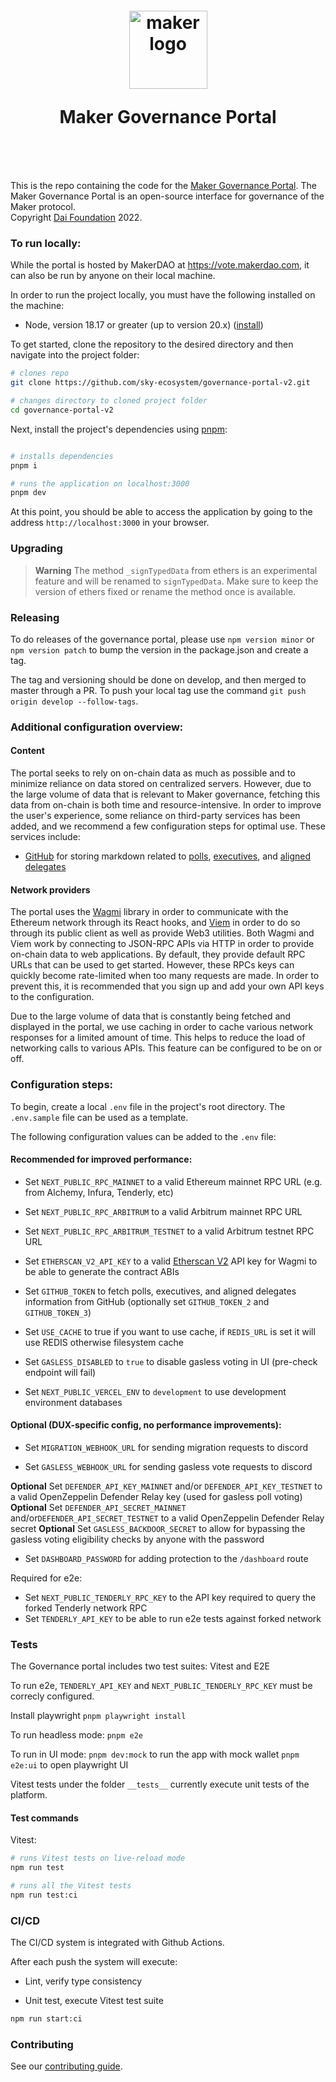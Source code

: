 <h1  align="center"  style="margin-top: 1em; margin-bottom: 3em;">

<p><a  href="https://vote.makerdao.com/"><img  alt="maker logo"  src="./maker-logo.png"  alt="vote.makerdao.com"  width="125"></a></p>

<p>Maker Governance Portal</p>

</h1>

This is the repo containing the code for the [Maker Governance Portal](https://vote.makerdao.com). The Maker Governance Portal is an open-source interface for governance of the Maker protocol. </br>Copyright [Dai Foundation](https://daifoundation.org/) 2022.

### To run locally:

While the portal is hosted by MakerDAO at https://vote.makerdao.com, it can also be run by anyone on their local machine.

In order to run the project locally, you must have the following installed on the machine:

- Node, version 18.17 or greater (up to version 20.x) ([install](https://nodejs.dev/learn/how-to-install-nodejs))

To get started, clone the repository to the desired directory and then navigate into the project folder:

```bash
# clones repo
git clone https://github.com/sky-ecosystem/governance-portal-v2.git

# changes directory to cloned project folder
cd governance-portal-v2
```

Next, install the project's dependencies using [pnpm](https://pnpm.io/installation):

```bash

# installs dependencies
pnpm i

# runs the application on localhost:3000
pnpm dev

```

At this point, you should be able to access the application by going to the address `http://localhost:3000` in your browser.

### Upgrading

> **Warning**
> The method `_signTypedData` from ethers is an experimental feature and will be renamed to `signTypedData`. Make sure to keep the version of ethers fixed or rename the method once is available.

### Releasing

To do releases of the governance portal, please use `npm version minor` or `npm version patch` to bump the version in the package.json and create a tag.

The tag and versioning should be done on develop, and then merged to master through a PR. To push your local tag use the command `git push origin develop --follow-tags`.

### Additional configuration overview:

#### Content

The portal seeks to rely on on-chain data as much as possible and to minimize reliance on data stored on centralized servers. However, due to the large volume of data that is relevant to Maker governance, fetching this data from on-chain is both time and resource-intensive. In order to improve the user's experience, some reliance on third-party services has been added, and we recommend a few configuration steps for optimal use. These services include:

- [GitHub](https://github.com/sky-ecosystem/community/tree/master/governance) for storing markdown related to [polls](https://github.com/sky-ecosystem/community/tree/master/governance/polls), [executives](https://github.com/sky-ecosystem/community/tree/master/governance/votes), and [aligned delegates](https://github.com/sky-ecosystem/community/tree/master/governance/delegates)

#### Network providers

The portal uses the [Wagmi](https://wagmi.sh/react/getting-started) library in order to communicate with the Ethereum network through its React hooks, and [Viem](https://viem.sh/docs/getting-started) in order to do so through its public client as well as provide Web3 utilities. Both Wagmi and Viem work by connecting to JSON-RPC APIs via HTTP in order to provide on-chain data to web applications. By default, they provide default RPC URLs that can be used to get started. However, these RPCs keys can quickly become rate-limited when too many requests are made. In order to prevent this, it is recommended that you sign up and add your own API keys to the configuration.

Due to the large volume of data that is constantly being fetched and displayed in the portal, we use caching in order to cache various network responses for a limited amount of time. This helps to reduce the load of networking calls to various APIs. This feature can be configured to be on or off.

### Configuration steps:

To begin, create a local `.env` file in the project's root directory. The `.env.sample` file can be used as a template.

The following configuration values can be added to the `.env` file:

#### Recommended for improved performance:

- Set `NEXT_PUBLIC_RPC_MAINNET` to a valid Ethereum mainnet RPC URL (e.g. from Alchemy, Infura, Tenderly, etc)
- Set `NEXT_PUBLIC_RPC_ARBITRUM` to a valid Arbitrum mainnet RPC URL
- Set `NEXT_PUBLIC_RPC_ARBITRUM_TESTNET` to a valid Arbitrum testnet RPC URL

- Set `ETHERSCAN_V2_API_KEY` to a valid [Etherscan V2](https://docs.etherscan.io/etherscan-v2#why-v2) API key for Wagmi to be able to generate the contract ABIs

- Set `GITHUB_TOKEN` to fetch polls, executives, and aligned delegates information from GitHub (optionally set `GITHUB_TOKEN_2` and `GITHUB_TOKEN_3`)

- Set `USE_CACHE` to true if you want to use cache, if `REDIS_URL` is set it will use REDIS otherwise filesystem cache

- Set `GASLESS_DISABLED` to `true` to disable gasless voting in UI (pre-check endpoint will fail)

- Set `NEXT_PUBLIC_VERCEL_ENV` to `development` to use development environment databases

#### Optional (DUX-specific config, no performance improvements):

- Set `MIGRATION_WEBHOOK_URL` for sending migration requests to discord

- Set `GASLESS_WEBHOOK_URL` for sending gasless vote requests to discord

**Optional** Set `DEFENDER_API_KEY_MAINNET` and/or `DEFENDER_API_KEY_TESTNET` to a valid OpenZeppelin Defender Relay key (used for gasless poll voting)
**Optional** Set `DEFENDER_API_SECRET_MAINNET` and/or`DEFENDER_API_SECRET_TESTNET` to a valid OpenZeppelin Defender Relay secret
**Optional** Set `GASLESS_BACKDOOR_SECRET` to allow for bypassing the gasless voting eligibility checks by anyone with the password

- Set `DASHBOARD_PASSWORD` for adding protection to the `/dashboard` route

Required for e2e:

- Set `NEXT_PUBLIC_TENDERLY_RPC_KEY` to the API key required to query the forked Tenderly network RPC
- Set `TENDERLY_API_KEY` to be able to run e2e tests against forked network

### Tests

The Governance portal includes two test suites: Vitest and E2E

To run e2e, `TENDERLY_API_KEY` and `NEXT_PUBLIC_TENDERLY_RPC_KEY` must be correcly configured.

Install playwright
`pnpm playwright install`

To run headless mode:
`pnpm e2e`

To run in UI mode:
`pnpm dev:mock` to run the app with mock wallet
`pnpm e2e:ui` to open playwright UI

Vitest tests under the folder `__tests__` currently execute unit tests of the platform.

#### Test commands

Vitest:

```bash
# runs Vitest tests on live-reload mode
npm run test

# runs all the Vitest tests
npm run test:ci
```

### CI/CD

The CI/CD system is integrated with Github Actions.

After each push the system will execute:

- Lint, verify type consistency

- Unit test, execute Vitest test suite

```bash
npm run start:ci
```

### Contributing

See our [contributing guide](./CONTRIBUTING.md).
